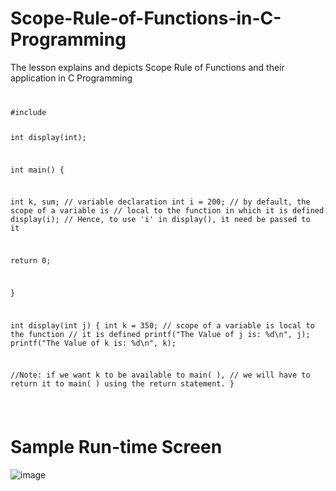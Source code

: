 # Scope-Rule-of-Functions-in-C-Programming
The lesson explains and depicts Scope Rule of Functions and their application in C Programming

<code>
<pre>
#include <stdio.h>


int display(int);


int main()
{


int k, sum;         // variable declaration
int i = 200;        // by default, the scope of a variable is 
                    // local to the function in which it is defined.
display(i);         // Hence, to use 'i' in display(), it need be passed to it

return 0;

}


int display(int j)
{
int k = 350;            // scope of a variable is local to the function
// it is defined
printf("The Value of j is: %d\n", j);
printf("The Value of k is: %d\n", k);



//Note: if we want k to be available to main( ),
//  we will have to return it to main( ) using the return statement.
}
</pre>
</code>

# Sample Run-time Screen

![image](https://user-images.githubusercontent.com/77758884/132325326-7b6f5324-ae48-4e04-9054-d3be9ac581ec.png)
